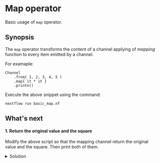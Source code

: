 # Map operator 

Basic usage of `map` operator. 

## Synopsis 

The `map` operator transforms the content of a channel applying of *mapping* function to every item emitted by a channel. 

For examaple: 

```
Channel
    .from( 1, 2, 3, 4, 5 )
    .map{ it * it }
    .printn()
```

Execute the above snippet using the command: 

```
nextflow run basic_map.nf 
```

## What's next

#### 1. Return the original value and the square

Modify the above script so that the mapping channel return the original value and the square. Then print both of them. 

<details>
 <summary>Solution</summary>

```
Channel
    .from( 1, 2, 3, 4, 5 )
    .map{ [it, it * it] }
    .println{ x, square -> "the square of $x is $square" }
```    
</details>